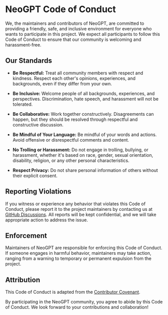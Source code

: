 # NeoGPT Code of Conduct

We, the maintainers and contributors of NeoGPT, are committed to providing a friendly, safe, and inclusive environment for everyone who wants to participate in this project. We expect all participants to follow this Code of Conduct to ensure that our community is welcoming and harassment-free.

## Our Standards

- **Be Respectful:** Treat all community members with respect and kindness. Respect each other's opinions, experiences, and backgrounds, even if they differ from your own.

- **Be Inclusive:** Welcome people of all backgrounds, experiences, and perspectives. Discrimination, hate speech, and harassment will not be tolerated.

- **Be Collaborative:** Work together constructively. Disagreements can happen, but they should be resolved through respectful and constructive discussion.

- **Be Mindful of Your Language:** Be mindful of your words and actions. Avoid offensive or disrespectful comments and content.

- **No Trolling or Harassment:** Do not engage in trolling, bullying, or harassment, whether it's based on race, gender, sexual orientation, disability, religion, or any other personal characteristics.

- **Respect Privacy:** Do not share personal information of others without their explicit consent.

## Reporting Violations

If you witness or experience any behavior that violates this Code of Conduct, please report it to the project maintainers by contacting us at [GitHub Discussions](https://github.com/neokd/NeoGPT/discussions). All reports will be kept confidential, and we will take appropriate action to address the issue.

## Enforcement

Maintainers of NeoGPT are responsible for enforcing this Code of Conduct. If someone engages in harmful behavior, maintainers may take action, ranging from a warning to temporary or permanent expulsion from the project.

## Attribution

This Code of Conduct is adapted from the [Contributor Covenant](https://www.contributor-covenant.org/version/2/0/code_of_conduct.html).

By participating in the NeoGPT community, you agree to abide by this Code of Conduct. We look forward to your contributions and collaboration!
